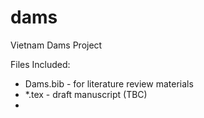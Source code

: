 dams
====

Vietnam Dams Project

Files Included:
- Dams.bib - for literature review materials 
- *.tex - draft manuscript (TBC) 
- 
